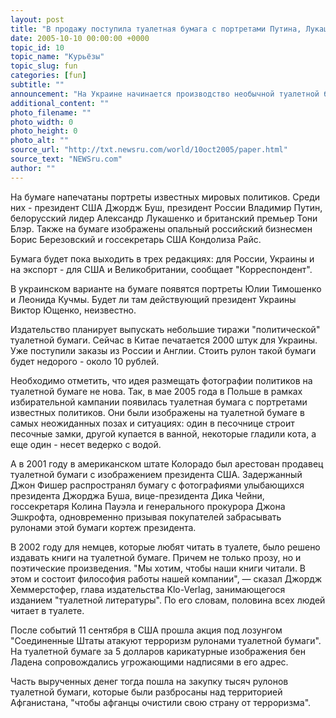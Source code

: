 ```yaml
---
layout: post
title: "В продажу поступила туалетная бумага с портретами Путина, Лукашенко, Березовского"
date: 2005-10-10 00:00:00 +0000
topic_id: 10
topic_name: "Курьёзы"
topic_slug: fun
categories: [fun]
subtitle: ""
announcement: "На Украине начинается производство необычной туалетной бумаги. На рулонах будут изображены известные политики."
additional_content: ""
photo_filename: ""
photo_width: 0
photo_height: 0
photo_alt: ""
source_url: "http://txt.newsru.com/world/10oct2005/paper.html"
source_text: "NEWSru.com"
author: ""
---
```

На бумаге напечатаны портреты известных мировых политиков. Среди них - президент США Джордж Буш, президент России Владимир Путин, белорусский лидер Александр Лукашенко и британский премьер Тони Блэр. Также на бумаге изображены опальный российский бизнесмен Борис Березовский и госсекретарь США Кондолиза Райс.

Бумага будет пока выходить в трех редакциях: для России, Украины и на экспорт - для США и Великобритании, сообщает "Корреспондент".

В украинском варианте на бумаге появятся портреты Юлии Тимошенко и Леонида Кучмы. Будет ли там действующий президент Украины Виктор Ющенко, неизвестно.

Издательство планирует выпускать небольшие тиражи "политической" туалетной бумаги. Сейчас в Китае печатается 2000 штук для Украины. Уже поступили заказы из России и Англии. Стоить рулон такой бумаги будет недорого - около 10 рублей.

Необходимо отметить, что идея размещать фотографии политиков на туалетной бумаге не нова. Так, в мае 2005 года в Польше в рамках избирательной кампании появилась туалетная бумага с портретами известных политиков. Они были изображены на туалетной бумаге в самых неожиданных позах и ситуациях: один в песочнице строит песочные замки, другой купается в ванной, некоторые гладили кота, а еще один - несет ведерко с водой.

А в 2001 году в американском штате Колорадо был арестован продавец туалетной бумаги с изображением президента США. Задержанный Джон Фишер распространял бумагу с фотографиями улыбающихся президента Джорджа Буша, вице-президента Дика Чейни, госсекретаря Колина Пауэла и генерального прокурора Джона Эшкрофта, одновременно призывая покупателей забрасывать рулонами этой бумаги кортеж президента.

В 2002 году для немцев, которые любят читать в туалете, было решено издавать книги на туалетной бумаге. Причем не только прозу, но и поэтические произведения. "Мы хотим, чтобы наши книги читали. В этом и состоит философия работы нашей компании", &mdash; сказал Джордж Хеммерстофер, глава издательства Klo-Verlag, занимающегося изданием "туалетной литературы". По его словам, половина всех людей читает в туалете.

После событий 11 сентября в США прошла акция под лозунгом "Соединенные Штаты атакуют терроризм рулонами туалетной бумаги". На туалетной бумаге за 5 долларов карикатурные изображения бен Ладена сопровождались угрожающими надписями в его адрес.

Часть вырученных денег тогда пошла на закупку тысяч рулонов туалетной бумаги, которые были разбросаны над территорией Афганистана, "чтобы афганцы очистили свою страну от терроризма".
